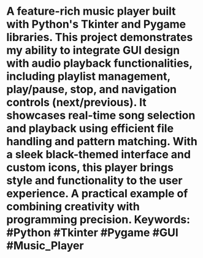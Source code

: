 # A feature-rich music player built with Python's Tkinter and Pygame libraries. This project demonstrates my ability to integrate GUI design with audio playback functionalities, including playlist management, play/pause, stop, and navigation controls (next/previous). It showcases real-time song selection and playback using efficient file handling and pattern matching. With a sleek black-themed interface and custom icons, this player brings style and functionality to the user experience. A practical example of combining creativity with programming precision. **Keywords**: #Python #Tkinter #Pygame #GUI #Music_Player



